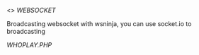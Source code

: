 <<Simple caro online with websocket>>
*WEBSOCKET*
  
Broadcasting websocket with wsninja, you can use socket.io to broadcasting

*WHOPLAY.PHP*
